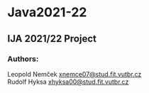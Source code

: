 # Java2021-22  
## IJA 2021/22 Project  
### Authors:  
  Leopold Nemček  xnemce07@stud.fit.vutbr.cz  
  Rudolf Hyksa    xhyksa00@stud.fit.vutbr.cz  
